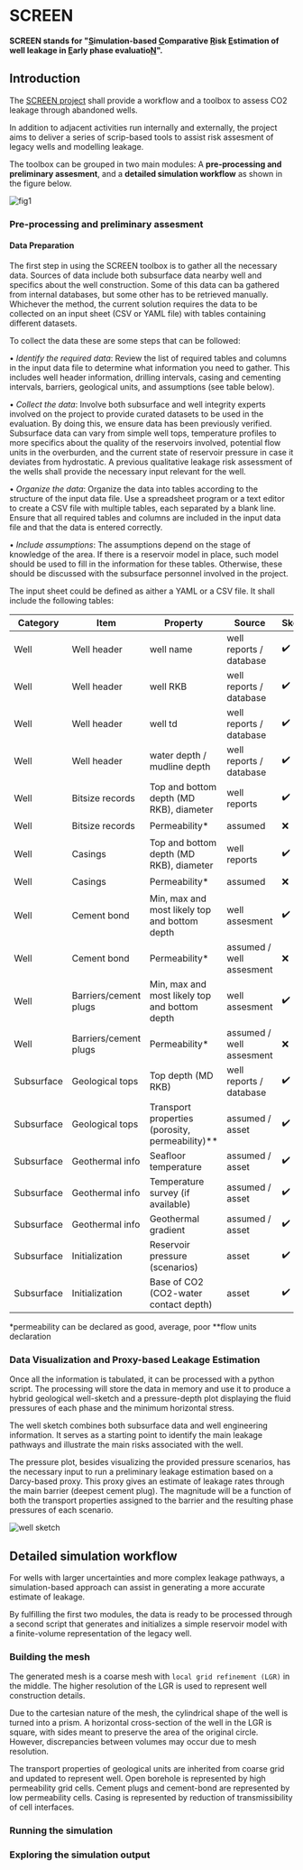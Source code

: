 
# SCREEN

**SCREEN stands for "<ins>S</ins>imulation-based <ins>C</ins>omparative <ins>R</ins>isk <ins>E</ins>stimation of well leakage in <ins>E</ins>arly phase evaluatio<ins>N</ins>".**



## Introduction

The <a href="https://colab.equinor.com/technologies/4FAAF5BD-19C3-46A3-ACB6-5D38DD2C7A89/summary" target="_blank">SCREEN project</a> shall provide a workflow and a toolbox to assess CO2 leakage through abandoned wells. 

In addition to adjacent activities run internally and externally, the project aims to deliver a series of scrip-based tools to assist risk assesment of legacy wells and modelling leakage.
 
The toolbox can be grouped in two main modules: A **pre-processing and preliminary assesment**, and a **detailed simulation workflow** as shown in the figure below.

![fig1](imgs/screen_workflow.png)


### Pre-processing and preliminary assesment

#### Data Preparation

The first step in using the SCREEN toolbox is to gather all the necessary data. Sources of data include both subsurface data nearby well and specifics about the well construction. Some of this data can ba gathered from internal databases, but some other has to be retrieved manually. Whichever the method, the current solution requires the data to be collected on an input sheet (CSV or YAML file) with tables containing different datasets.

To collect the data these are some steps that can be followed:

•	*Identify the required data*: Review the list of required tables and columns in the input data file to determine what information you need to gather. This includes well header information, drilling intervals, casing and cementing intervals, barriers, geological units, and assumptions (see table below).

•	*Collect the data*: Involve both subsurface and well integrity experts involved on the project to provide curated datasets to be used in the evaluation. By doing this, we ensure data has been previously verified. Subsurface data can vary from simple well tops, temperature profiles to more specifics about the quality of the reservoirs involved, potential flow units in the overburden, and the current state of reservoir pressure in case it deviates from hydrostatic. A previous qualitative leakage risk assessment of the wells shall provide the necessary input relevant for the well.

•	*Organize the data*: Organize the data into tables according to the structure of the input data file. Use a spreadsheet program or a text editor to create a CSV file with multiple tables, each separated by a blank line. Ensure that all required tables and columns are included in the input data file and that the data is entered correctly.

•	*Include assumptions*: The assumptions depend on the stage of knowledge of the area. If there is a reservoir model in place, such model should be used to fill in the information for these tables. Otherwise, these should be discussed with the subsurface personnel involved in the project.

The input sheet could be defined as aither a YAML or a CSV file. It shall include the following tables:


| Category    |  Item                     |  Property                                           |  Source                     | Sketch                     | Simulation         |
|-------------|---------------------------|-----------------------------------------------------|-----------------------------|----------------------------|--------------------|
| Well        |  Well header              |  well name                                          |  well reports   / database  | :heavy_check_mark:         | :heavy_check_mark: |
| Well        |  Well header              |  well RKB                                           |  well reports   / database  | :heavy_check_mark:         | :heavy_check_mark: |
| Well        |  Well header              |  well td                                            |  well reports   / database  | :heavy_check_mark:         | :heavy_check_mark: |
| Well        |  Well header              |  water depth /   mudline depth                      |  well reports   / database  | :heavy_check_mark:         | :heavy_check_mark: |
| Well        |  Bitsize records          |  Top and   bottom depth (MD RKB), diameter          |  well reports               | :heavy_check_mark:         | :heavy_check_mark: |
| Well        |  Bitsize records          |  Permeability*                                      |  assumed                    | :x:                        | :heavy_check_mark: |
| Well        |  Casings                  |  Top and   bottom depth (MD RKB), diameter          |  well reports               | :heavy_check_mark:         | :heavy_check_mark: |
| Well        |  Casings                  |  Permeability*                                      |  assumed                    | :x:  				       | :heavy_check_mark: |
| Well        |  Cement bond              |  Min, max and   most likely top and bottom depth    |  well   assesment           | :heavy_check_mark:         | :heavy_check_mark: |
| Well        |  Cement bond              |  Permeability*                                      |  assumed /   well assesment | :x:                    	   | :heavy_check_mark: |
| Well        |  Barriers/cement plugs    |  Min, max and   most likely top and bottom depth    |  well   assesment           | :heavy_check_mark:         | :heavy_check_mark: |
| Well        |  Barriers/cement plugs    |  Permeability*                                      |  assumed /   well assesment | :x:     				   | :heavy_check_mark: |
| Subsurface  |  Geological tops          |  Top depth (MD   RKB)                               |  well reports   / database  | :heavy_check_mark:         | :heavy_check_mark: |
| Subsurface  |  Geological tops          |  Transport   properties (porosity, permeability)**  |  assumed    / asset         | :heavy_check_mark:         | :heavy_check_mark: |
| Subsurface  |  Geothermal info          |  Seafloor   temperature                             |  assumed    / asset         | :heavy_check_mark:         | :heavy_check_mark: |
| Subsurface  |  Geothermal info          |  Temperature   survey (if available)                |  assumed    / asset         | :heavy_check_mark:         | :heavy_check_mark: |
| Subsurface  |  Geothermal info          |  Geothermal   gradient                              |  assumed    / asset         | :heavy_check_mark:         | :heavy_check_mark: |
| Subsurface  |  Initialization           |  Reservoir   pressure (scenarios)                   |  asset                      | :heavy_check_mark:         | :heavy_check_mark: |
| Subsurface  |  Initialization           |  Base of CO2   (CO2-water contact depth)            |  asset                      | :heavy_check_mark:         | :heavy_check_mark: |

*permeability can be declared as good, average, poor
**flow units declaration





### Data Visualization and Proxy-based Leakage Estimation

Once all the information is tabulated, it can be processed with a python script. The processing will store the data in memory and use it to produce a hybrid geological well-sketch and a pressure-depth plot displaying the fluid pressures of each phase and the minimum horizontal stress.

The well sketch combines both subsurface data and well engineering information. It serves as a starting point to identify the main leakage pathways and illustrate the main risks associated with the well.

The pressure plot, besides visualizing the provided pressure scenarios, has the necessary input to run a preliminary leakage estimation based on a Darcy-based proxy. This proxy gives an estimate of leakage rates through the main barrier (deepest cement plug). The magnitude will be a function of both the transport properties assigned to the barrier and the resulting phase pressures of each scenario.

![well sketch](imgs/well-sketch.png)


## Detailed simulation workflow

For wells with larger uncertainties and more complex leakage pathways, a simulation-based approach can assist in generating a more accurate estimate of leakage.

By fulfilling the first two modules, the data is ready to be processed through a second script that generates and initializes a simple reservoir model with a finite-volume representation of the legacy well.

### Building the mesh
The generated mesh is a coarse mesh with `local grid refinement (LGR)` in the middle. The higher resolution of the LGR is used to represent well construction details.

Due to the cartesian nature of the mesh, the cylindrical shape of the well is turned into a prism. A horizontal cross-section of the well in the LGR is square, with sides meant to preserve the area of the original circle. However, discrepancies between volumes may occur due to mesh resolution.

The transport properties of geological units are inherited from coarse grid and updated to represent well. Open borehole is represented by high permeability grid cells. Cement plugs and cement-bond are represented by low permeability cells. Casing is represented by reduction of transmissibility of cell interfaces.

### Running the simulation


### Exploring the simulation output


